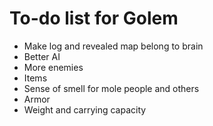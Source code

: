 # To-do list for Golem

* Make log and revealed map belong to brain
* Better AI
* More enemies
* Items
* Sense of smell for mole people and others
* Armor
* Weight and carrying capacity